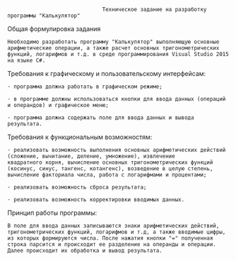                                   Техническое задание на разработку программы "Калькулятор"

Общая формулировка задания

    Необходимо разработать программу "Калькулятор" выполняющую основные арифметические операции, а также расчет основных тригонометрических функций, логарифмов и т.д. в среде программирования Visual Studio 2015 на языке C#.

Требования к графическому и пользовательскому интерфейсам:

    · программа должна работать в графическом режиме;

    · в программе должны использоваться кнопки для ввода данных (операций и операндов) и графическое меню;

    · программа должна содержать поле для ввода данных и вывода результата.

Требования к функциональным возможностям:

    · реализовать возможность выполнения основных арифметических действий (сложение, вычитание, деление, умножение), извлечение               квадратного корня, вычисление основных тригонометрических функций (косинус, синус, тангенс, котангенс), возведение в целую степень,       вычисление факториала числа, работа с логарифмами и процентами;

    · реализовать возможность сброса результата;
    
    · реализовать возможность корректировки вводимых данных.
    
Принцип работы программы:
    
    В поле для ввода данных записываются знаки арифметических действий, тригонометрических функций, логарифмов и т.д, а также вводимые цифры, из которых формируются числа. После нажатия кнопки "=" полученная строка парсится и происходит ее разделение на операнды и операции. Далее происходит их обработка и вывод результата. 
    
